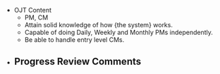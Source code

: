 - OJT Content
	- PM, CM
	- Attain solid knowledge of how {the system} works.
	- Capable of doing Daily, Weekly and Monthly PMs independently.
	- Be able to handle entry level CMs.
- Progress Review Comments
	-